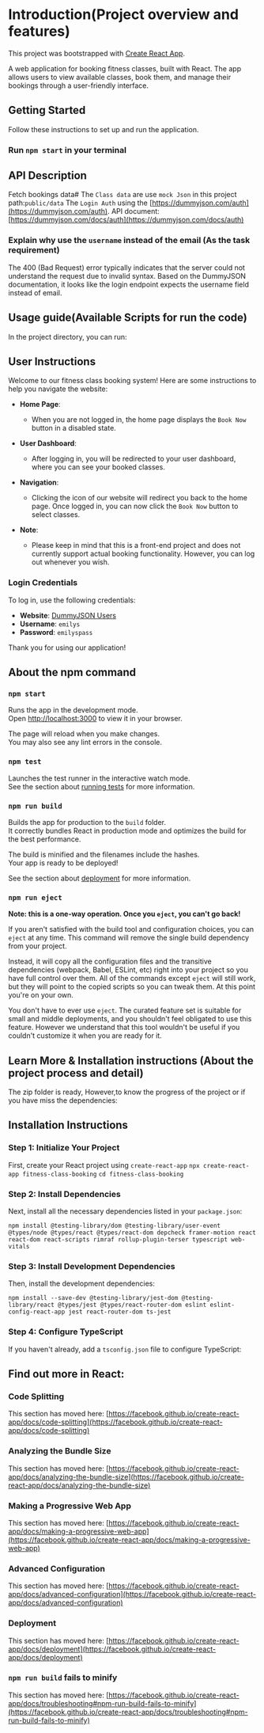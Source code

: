 # Introduction(Project overview and features)

This project was bootstrapped with [Create React App](https://github.com/facebook/create-react-app).

A web application for booking fitness classes, built with React. The app allows users to view available classes, book them, and manage their bookings through a user-friendly interface.

## Getting Started

Follow these instructions to set up and run the application.

### Run `npm start` in your terminal

## API Description

Fetch bookings data#
The `Class data` are use `mock Json` in this project path:`public/data`
The `Login Auth`
using the [https://dummyjson.com/auth](https://dummyjson.com/auth).
API document: [https://dummyjson.com/docs/auth](https://dummyjson.com/docs/auth)

### Explain why use the `username` instead of the email (As the task requirement)

The 400 (Bad Request) error typically indicates that the server could not understand the request due to invalid syntax. Based on the DummyJSON documentation, it looks like the login endpoint expects the username field instead of email.

## Usage guide(Available Scripts for run the code)

In the project directory, you can run:

## User Instructions

Welcome to our fitness class booking system! Here are some instructions to help you navigate the website:

- **Home Page**:
  - When you are not logged in, the home page displays the `Book Now` button in a disabled state.
- **User Dashboard**:

  - After logging in, you will be redirected to your user dashboard, where you can see your booked classes.

- **Navigation**:

  - Clicking the icon of our website will redirect you back to the home page. Once logged in, you can now click the `Book Now` button to select classes.

- **Note**:
  - Please keep in mind that this is a front-end project and does not currently support actual booking functionality. However, you can log out whenever you wish.

### Login Credentials

To log in, use the following credentials:

- **Website**: [DummyJSON Users](https://dummyjson.com/users)
- **Username**: `emilys`
- **Password**: `emilyspass`

Thank you for using our application!

## About the npm command

### `npm start`

Runs the app in the development mode.\
Open [http://localhost:3000](http://localhost:3000) to view it in your browser.

The page will reload when you make changes.\
You may also see any lint errors in the console.

### `npm test`

Launches the test runner in the interactive watch mode.\
See the section about [running tests](https://facebook.github.io/create-react-app/docs/running-tests) for more information.

### `npm run build`

Builds the app for production to the `build` folder.\
It correctly bundles React in production mode and optimizes the build for the best performance.

The build is minified and the filenames include the hashes.\
Your app is ready to be deployed!

See the section about [deployment](https://facebook.github.io/create-react-app/docs/deployment) for more information.

### `npm run eject`

**Note: this is a one-way operation. Once you `eject`, you can't go back!**

If you aren't satisfied with the build tool and configuration choices, you can `eject` at any time. This command will remove the single build dependency from your project.

Instead, it will copy all the configuration files and the transitive dependencies (webpack, Babel, ESLint, etc) right into your project so you have full control over them. All of the commands except `eject` will still work, but they will point to the copied scripts so you can tweak them. At this point you're on your own.

You don't have to ever use `eject`. The curated feature set is suitable for small and middle deployments, and you shouldn't feel obligated to use this feature. However we understand that this tool wouldn't be useful if you couldn't customize it when you are ready for it.

## Learn More & Installation instructions (About the project process and detail)

The zip folder is ready, However,to know the progress of the project or if you have miss the dependencies:

## Installation Instructions

### Step 1: Initialize Your Project

First, create your React project using
`create-react-app`
`npx create-react-app fitness-class-booking`
`cd fitness-class-booking`

### Step 2: Install Dependencies

Next, install all the necessary dependencies listed in your `package.json`:

`npm install @testing-library/dom @testing-library/user-event @types/node @types/react @types/react-dom depcheck framer-motion react react-dom react-scripts rimraf rollup-plugin-terser typescript web-vitals`

### Step 3: Install Development Dependencies

Then, install the development dependencies:

`npm install --save-dev @testing-library/jest-dom @testing-library/react @types/jest @types/react-router-dom eslint eslint-config-react-app jest react-router-dom ts-jest`

### Step 4: Configure TypeScript

If you haven't already, add a `tsconfig.json` file to configure TypeScript:

## Find out more in React:

### Code Splitting

This section has moved here: [https://facebook.github.io/create-react-app/docs/code-splitting](https://facebook.github.io/create-react-app/docs/code-splitting)

### Analyzing the Bundle Size

This section has moved here: [https://facebook.github.io/create-react-app/docs/analyzing-the-bundle-size](https://facebook.github.io/create-react-app/docs/analyzing-the-bundle-size)

### Making a Progressive Web App

This section has moved here: [https://facebook.github.io/create-react-app/docs/making-a-progressive-web-app](https://facebook.github.io/create-react-app/docs/making-a-progressive-web-app)

### Advanced Configuration

This section has moved here: [https://facebook.github.io/create-react-app/docs/advanced-configuration](https://facebook.github.io/create-react-app/docs/advanced-configuration)

### Deployment

This section has moved here: [https://facebook.github.io/create-react-app/docs/deployment](https://facebook.github.io/create-react-app/docs/deployment)

### `npm run build` fails to minify

This section has moved here: [https://facebook.github.io/create-react-app/docs/troubleshooting#npm-run-build-fails-to-minify](https://facebook.github.io/create-react-app/docs/troubleshooting#npm-run-build-fails-to-minify)

